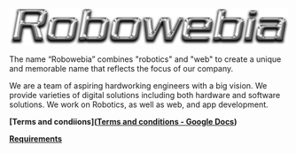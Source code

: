 ![](img/logo/Robowebia.png)

The name “Robowebia” combines "robotics" and "web" to create a unique and memorable name that reflects the focus of our company. 

We are a team of aspiring hardworking engineers with a big vision. We provide varieties of digital solutions including both hardware and software solutions. We work on Robotics, as well as web, and app development.



**[Terms and condiions]([Terms and conditions - Google Docs](https://docs.google.com/document/d/157NM49HsKUiQU6vQoYlsl5r_P5sz7CWtxakNZp8nou4/edit?usp=sharing))**

**[Requirements](https://docs.google.com/document/d/11UjbJjLm6rpTf37Y5unkSaHvzdTpfL4XJ51xZmlGPWc/edit?usp=sharing)**
